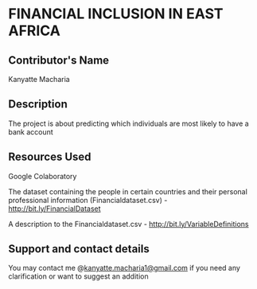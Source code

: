 #  FINANCIAL INCLUSION IN EAST AFRICA
## Contributor's Name
Kanyatte Macharia
## Description
The project is about predicting which individuals are most likely to have a bank account
## Resources Used
Google Colaboratory

The dataset containing the people in certain countries and their personal professional information (Financialdataset.csv) - http://bit.ly/FinancialDataset

A description to the Financialdataset.csv - http://bit.ly/VariableDefinitions
## Support and contact details
You may contact me @kanyatte.macharia1@gmail.com if you need any clarification or want to suggest an addition
